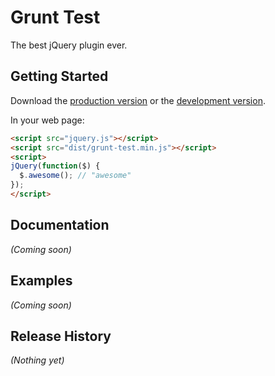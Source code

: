 # Grunt Test

The best jQuery plugin ever.

## Getting Started
Download the [production version][min] or the [development version][max].

[min]: https://raw.github.com/gion/grunt-test/master/dist/grunt-test.min.js
[max]: https://raw.github.com/gion/grunt-test/master/dist/grunt-test.js

In your web page:

```html
<script src="jquery.js"></script>
<script src="dist/grunt-test.min.js"></script>
<script>
jQuery(function($) {
  $.awesome(); // "awesome"
});
</script>
```

## Documentation
_(Coming soon)_

## Examples
_(Coming soon)_

## Release History
_(Nothing yet)_

